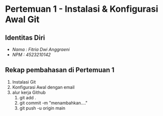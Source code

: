 # Pertemuan 1 - Instalasi & Konfigurasi Awal Git 

## Identitas Diri
- *Nama : Fitria Dwi Anggraeni*
- *NPM  : 4523210142*

## Rekap pembahasan di Pertemuan 1
1. Instalasi Git 
2. Konfigurasi Awal dengan email
3. alur kerja Github
   1. git add .
   2. git commit -m "menambahkan...."
   3. git push -u origin main
